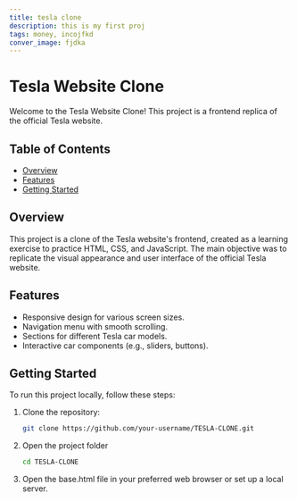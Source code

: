 ```yaml
---
title: tesla clone
description: this is my first proj
tags: money, incojfkd
conver_image: fjdka
---
```


# Tesla Website Clone

Welcome to the Tesla Website Clone! This project is a frontend replica of the official Tesla website.

## Table of Contents

- [Overview](#overview)
- [Features](#features)
- [Getting Started](#getting-started)

## Overview

This project is a clone of the Tesla website's frontend, created as a learning exercise to practice HTML, CSS, and JavaScript. The main objective was to replicate the visual appearance and user interface of the official Tesla website.

## Features

- Responsive design for various screen sizes.
- Navigation menu with smooth scrolling.
- Sections for different Tesla car models.
- Interactive car components (e.g., sliders, buttons).

## Getting Started

To run this project locally, follow these steps:

1. Clone the repository:

   ```bash
   git clone https://github.com/your-username/TESLA-CLONE.git
   ```

2. Open the project folder
    ```bash
    cd TESLA-CLONE
    ```
3. Open the base.html file in your preferred web browser or set up a local server.
